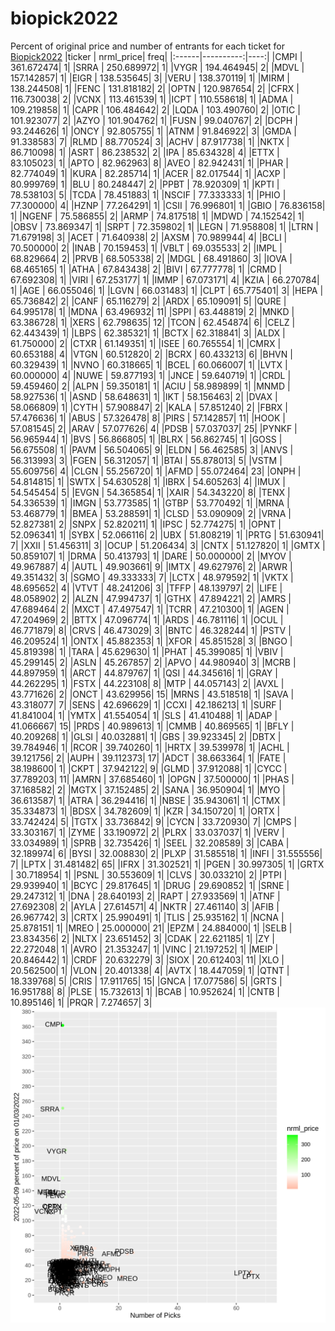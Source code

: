 # biopick2022
Percent of original price and number of entrants for each ticket for [Biopick2022](https://twitter.com/hashtag/Biopick2022)
|ticker | nrml_price| freq|
|:------|----------:|----:|
|CMPI   | 361.672474|    1|
|SRRA   | 250.689972|    1|
|VYGR   | 194.464945|    2|
|MDVL   | 157.142857|    1|
|EIGR   | 138.535645|    3|
|VERU   | 138.370119|    1|
|MIRM   | 138.244508|    1|
|FENC   | 131.818182|    2|
|OPTN   | 120.987654|    2|
|CFRX   | 116.730038|    2|
|VCNX   | 113.461539|    1|
|ICPT   | 110.558618|    1|
|ADMA   | 109.219858|    1|
|CAPR   | 106.484642|    2|
|LQDA   | 103.490760|    2|
|OTIC   | 101.923077|    2|
|AZYO   | 101.904762|    1|
|FUSN   |  99.040767|    2|
|DCPH   |  93.244626|    1|
|ONCY   |  92.805755|    1|
|ATNM   |  91.846922|    3|
|GMDA   |  91.338583|    7|
|RLMD   |  88.770524|    3|
|ACHV   |  87.917738|    1|
|NKTX   |  86.710098|    1|
|ASRT   |  86.238532|    2|
|IPA    |  85.634328|    4|
|ETTX   |  83.105023|    1|
|APTO   |  82.962963|    8|
|AVEO   |  82.942431|    1|
|PHAR   |  82.774049|    1|
|KURA   |  82.285714|    1|
|ACER   |  82.017544|    1|
|ACXP   |  80.999769|    1|
|BLU    |  80.248447|    2|
|PPBT   |  78.920309|    1|
|KPTI   |  78.538103|    5|
|TCDA   |  78.451883|    1|
|NSCIF  |  77.333333|    1|
|PHIO   |  77.300000|    4|
|HZNP   |  77.264291|    1|
|CSII   |  76.996801|    1|
|GBIO   |  76.836158|    1|
|NGENF  |  75.586855|    2|
|ARMP   |  74.817518|    1|
|MDWD   |  74.152542|    1|
|OBSV   |  73.869347|    1|
|SRPT   |  72.359802|    1|
|LEGN   |  71.958808|    1|
|LTRN   |  71.679198|    3|
|ACET   |  71.640938|    2|
|AXSM   |  70.989944|    4|
|BCLI   |  70.500000|    2|
|INAB   |  70.159453|    1|
|VBLT   |  69.035533|    2|
|IMPL   |  68.829664|    2|
|PRVB   |  68.505338|    2|
|MDGL   |  68.491860|    3|
|IOVA   |  68.465165|    1|
|ATHA   |  67.843438|    2|
|BIVI   |  67.777778|    1|
|CRMD   |  67.692308|    1|
|VIRI   |  67.253177|    1|
|IMMP   |  67.073171|    4|
|KZIA   |  66.270784|    1|
|AGE    |  66.055046|    1|
|LGVN   |  66.031483|    1|
|CLPT   |  65.775401|    3|
|HEPA   |  65.736842|    2|
|CANF   |  65.116279|    2|
|ARDX   |  65.109091|    5|
|QURE   |  64.995178|    1|
|MDNA   |  63.496932|   11|
|SPPI   |  63.448819|    2|
|MNKD   |  63.386728|    1|
|XERS   |  62.798635|   12|
|TCON   |  62.454874|    6|
|CELZ   |  62.443439|    1|
|LBPS   |  62.385321|    1|
|BCTX   |  62.318841|    3|
|ALDX   |  61.750000|    2|
|CTXR   |  61.149351|    1|
|ISEE   |  60.765554|    1|
|CMRX   |  60.653188|    4|
|VTGN   |  60.512820|    2|
|BCRX   |  60.433213|    6|
|BHVN   |  60.329439|    1|
|NVNO   |  60.318665|    1|
|BCEL   |  60.066007|    1|
|LVTX   |  60.000000|    4|
|NUWE   |  59.877193|    1|
|JNCE   |  59.640719|    1|
|CRDL   |  59.459460|    2|
|ALPN   |  59.350181|    1|
|ACIU   |  58.989899|    1|
|MNMD   |  58.927536|    1|
|ASND   |  58.648631|    1|
|IKT    |  58.156463|    2|
|DVAX   |  58.066809|    1|
|CYTH   |  57.908847|    2|
|KALA   |  57.851240|    2|
|FBRX   |  57.476636|    1|
|ABUS   |  57.326478|    8|
|PIRS   |  57.142857|   11|
|HOOK   |  57.081545|    2|
|ARAV   |  57.077626|    4|
|PDSB   |  57.037037|   25|
|PYNKF  |  56.965944|    1|
|BVS    |  56.866805|    1|
|BLRX   |  56.862745|    1|
|GOSS   |  56.675508|    1|
|PAVM   |  56.504065|    9|
|ELDN   |  56.462585|    3|
|ANVS   |  56.313993|    3|
|FGEN   |  56.312057|    1|
|BTAI   |  55.878013|    5|
|VSTM   |  55.609756|    4|
|CLGN   |  55.256720|    1|
|AFMD   |  55.072464|   23|
|ONPH   |  54.814815|    1|
|SWTX   |  54.630528|    1|
|IBRX   |  54.605263|    4|
|IMUX   |  54.545454|    5|
|EVGN   |  54.365854|    1|
|XAIR   |  54.343220|    8|
|TENX   |  54.336539|    1|
|IMGN   |  53.773585|    1|
|GTBP   |  53.770492|    1|
|MRNA   |  53.468779|    1|
|BMEA   |  53.288591|    1|
|CLSD   |  53.090909|    2|
|VRNA   |  52.827381|    2|
|SNPX   |  52.820211|    1|
|IPSC   |  52.774275|    1|
|OPNT   |  52.096341|    1|
|SYBX   |  52.066116|    2|
|UBX    |  51.808219|    1|
|PRTG   |  51.630941|    7|
|XXII   |  51.456311|    3|
|OCUP   |  51.206434|    3|
|CNTX   |  51.127820|    1|
|GMTX   |  50.859107|    1|
|DRMA   |  50.413793|    1|
|DARE   |  50.000000|    2|
|MYOV   |  49.967887|    4|
|AUTL   |  49.903661|    9|
|IMTX   |  49.627976|    2|
|ARWR   |  49.351432|    3|
|SGMO   |  49.333333|    7|
|LCTX   |  48.979592|    1|
|VKTX   |  48.695652|    4|
|VTVT   |  48.241206|    3|
|TFFP   |  48.139797|    2|
|LIFE   |  48.058902|    2|
|ALZN   |  47.994737|    1|
|GTHX   |  47.894221|    2|
|AMRS   |  47.689464|    2|
|MXCT   |  47.497547|    1|
|TCRR   |  47.210300|    1|
|AGEN   |  47.204969|    2|
|BTTX   |  47.096774|    1|
|ARDS   |  46.781116|    1|
|OCUL   |  46.771879|    8|
|CRVS   |  46.473029|    3|
|BNTC   |  46.328244|    1|
|PSTV   |  46.209524|    1|
|ONTX   |  45.882353|    1|
|XFOR   |  45.851528|    3|
|BNGO   |  45.819398|    1|
|TARA   |  45.629630|    1|
|PHAT   |  45.399085|    1|
|VBIV   |  45.299145|    2|
|ASLN   |  45.267857|    2|
|APVO   |  44.980940|    3|
|MCRB   |  44.897959|    1|
|ARCT   |  44.879767|    1|
|QSI    |  44.345616|    1|
|GRAY   |  44.262295|    1|
|FSTX   |  44.223108|    8|
|MTP    |  44.057143|    2|
|AVXL   |  43.771626|    2|
|ONCT   |  43.629956|   15|
|MRNS   |  43.518518|    1|
|SAVA   |  43.318077|    7|
|SENS   |  42.696629|    1|
|CCXI   |  42.186213|    1|
|SURF   |  41.841004|    1|
|YMTX   |  41.554054|    1|
|SLS    |  41.410488|    1|
|ADAP   |  41.066667|   15|
|PRDS   |  40.989613|    1|
|CMMB   |  40.869565|    1|
|BFLY   |  40.209268|    1|
|GLSI   |  40.032881|    1|
|GBS    |  39.923345|    2|
|DBTX   |  39.784946|    1|
|RCOR   |  39.740260|    1|
|HRTX   |  39.539978|    1|
|ACHL   |  39.121756|    2|
|AUPH   |  39.112373|   17|
|ADCT   |  38.663364|    1|
|FATE   |  38.198600|    1|
|CKPT   |  37.942122|    9|
|GLMD   |  37.912088|    1|
|CYCC   |  37.789203|   11|
|AMRN   |  37.685460|    1|
|OPGN   |  37.500000|    1|
|PHAS   |  37.168582|    2|
|MGTX   |  37.152485|    2|
|SANA   |  36.950904|    1|
|MYO    |  36.613587|    1|
|ATRA   |  36.294416|    1|
|NBSE   |  35.943061|    1|
|CTMX   |  35.334873|    1|
|BDSX   |  34.782609|    1|
|KZR    |  34.150720|    1|
|ORTX   |  33.742424|    5|
|TGTX   |  33.736842|    9|
|CYCN   |  33.720930|    7|
|CMPS   |  33.303167|    1|
|ZYME   |  33.190972|    2|
|PLRX   |  33.037037|    1|
|VERV   |  33.034989|    1|
|SPRB   |  32.735426|    1|
|SEEL   |  32.208589|    3|
|CABA   |  32.189974|    6|
|BYSI   |  32.008830|    2|
|PLXP   |  31.585518|    1|
|INFI   |  31.555556|    7|
|LPTX   |  31.481482|   65|
|IFRX   |  31.302521|    1|
|PGEN   |  30.997305|    1|
|GRTX   |  30.718954|    1|
|PSNL   |  30.553609|    1|
|CLVS   |  30.033210|    2|
|PTPI   |  29.939940|    1|
|BCYC   |  29.817645|    1|
|DRUG   |  29.690852|    1|
|SRNE   |  29.247312|    1|
|DNA    |  28.640193|    2|
|RAPT   |  27.933569|    1|
|ATNF   |  27.692308|    2|
|AYLA   |  27.614571|    4|
|NKTR   |  27.461140|    3|
|AFIB   |  26.967742|    3|
|CRTX   |  25.990491|    1|
|TLIS   |  25.935162|    1|
|NCNA   |  25.878151|    1|
|MREO   |  25.000000|   21|
|EPZM   |  24.884000|    1|
|SELB   |  23.834356|    2|
|NLTX   |  23.651452|    3|
|CDAK   |  22.621185|    1|
|ZY     |  22.272048|    1|
|AVRO   |  21.353247|    1|
|VINC   |  21.197252|    1|
|MEIP   |  20.846442|    1|
|CRDF   |  20.632279|    3|
|SIOX   |  20.612403|   11|
|XLO    |  20.562500|    1|
|VLON   |  20.401338|    4|
|AVTX   |  18.447059|    1|
|QTNT   |  18.339768|    5|
|CRIS   |  17.911765|   15|
|GNCA   |  17.077586|    5|
|GRTS   |  16.951788|    8|
|PLSE   |  15.732613|    1|
|BCAB   |  10.952624|    1|
|CNTB   |  10.895146|    1|
|PRQR   |   7.274657|    3|
![retvspicks](biopicks.png?raw=true)

